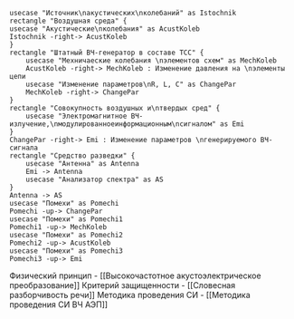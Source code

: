 
```plantuml
usecase "Источник\nакустических\nколебаний" as Istochnik
rectangle "Воздушная среда" {
usecase "Акустические\nколебания" as AcustKoleb
Istochnik -right-> AcustKoleb
}
rectangle "Штатный ВЧ-генератор в составе ТСС" {
	usecase "Мехничаеские колебания \nэлементов схем" as MechKoleb
	AcustKoleb -right-> MechKoleb : Изменение давления на \nэлементы цепи
	usecase "Изменение параметров\nR, L, C" as ChangePar
	MechKoleb -right-> ChangePar
}
rectangle "Совокупность воздушных и\nтвердых сред" {
	usecase "Электромагнитное ВЧ-излучение,\nмодулированноеинформационным\nсигналом" as Emi
}
ChangePar -right-> Emi : Изменение параметров \nгенерируемого ВЧ-сигнала
rectangle "Средство разведки" {
	usecase "Антенна" as Antenna
	Emi -> Antenna
	usecase "Анализатор спектра" as AS
}
Antenna -> AS
usecase "Помехи" as Pomechi
Pomechi -up-> ChangePar
usecase "Помехи" as Pomechi1
Pomechi1 -up-> MechKoleb
usecase "Помехи" as Pomechi2
Pomechi2 -up-> AcustKoleb
usecase "Помехи" as Pomechi3
Pomechi3 -up-> Emi
```


Физический принцип - [[Высокочастотное акустоэлектрическое преобразование]]
Критерий защищенности - [[Словесная разборчивость речи]]
Методика проведения СИ - [[Методика проведения СИ ВЧ АЭП]]